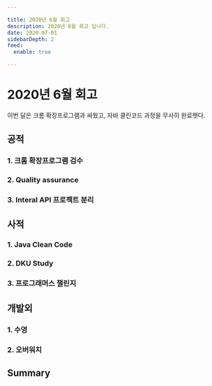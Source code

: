 ```yaml
---

title: 2020년 6월 회고
description: 2020년 6월 회고 입니다.
date: 2020-07-01
sidebarDepth: 2
feed:
  enable: true

---
```


# 2020년 6월 회고

이번 달은 크롬 확장프로그램과 싸웠고, 자바 클린코드 과정을 무사히 완료햇다.

## 공적

### 1. 크롬 확장프로그램 검수

### 2. Quality assurance

### 3. Interal API 프로젝트 분리

## 사적

### 1. Java Clean Code

### 2. DKU Study

### 3. 프로그래머스 챌린지

## 개발외

### 1. 수영

### 2. 오버워치

## Summary
